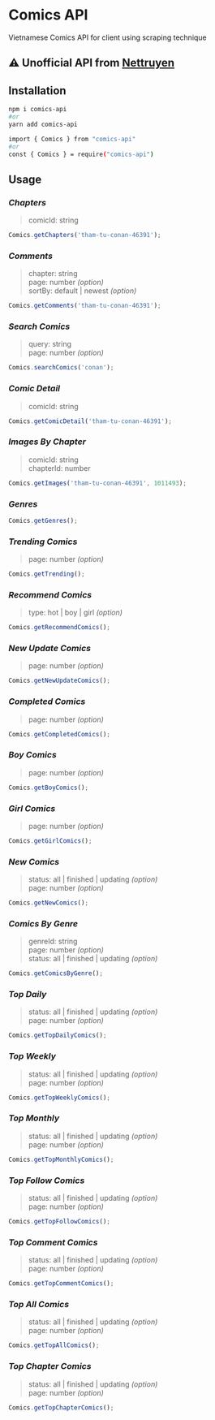 # Comics API

Vietnamese Comics API for client using scraping technique

## ⚠️ Unofficial API from [Nettruyen](https://nettruyen.com)

## Installation

```bash
npm i comics-api
#or
yarn add comics-api
```

```bash
import { Comics } from "comics-api"
#or
const { Comics } = require("comics-api")
```

## Usage

### _Chapters_

> comicId: string

```javascript
Comics.getChapters('tham-tu-conan-46391');
```

### _Comments_

> chapter: string \
> page: number _(option)_ \
> sortBy: default | newest _(option)_

```javascript
Comics.getComments('tham-tu-conan-46391');
```

### _Search Comics_

> query: string \
> page: number _(option)_

```javascript
Comics.searchComics('conan');
```

### _Comic Detail_

> comicId: string

```javascript
Comics.getComicDetail('tham-tu-conan-46391');
```

### _Images By Chapter_

> comicId: string \
> chapterId: number

```javascript
Comics.getImages('tham-tu-conan-46391', 1011493);
```

### _Genres_

```javascript
Comics.getGenres();
```

### _Trending Comics_

> page: number _(option)_

```javascript
Comics.getTrending();
```

### _Recommend Comics_

> type: hot | boy | girl _(option)_

```javascript
Comics.getRecommendComics();
```

### _New Update Comics_

> page: number _(option)_

```javascript
Comics.getNewUpdateComics();
```

### _Completed Comics_

> page: number _(option)_

```javascript
Comics.getCompletedComics();
```

### _Boy Comics_

> page: number _(option)_

```javascript
Comics.getBoyComics();
```

### _Girl Comics_

> page: number _(option)_

```javascript
Comics.getGirlComics();
```

### _New Comics_

> status: all | finished | updating _(option)_ \
> page: number _(option)_

```javascript
Comics.getNewComics();
```

### _Comics By Genre_

> genreId: string \
> page: number _(option)_ \
> status: all | finished | updating _(option)_

```javascript
Comics.getComicsByGenre();
```

### _Top Daily_

> status: all | finished | updating _(option)_ \
> page: number _(option)_

```javascript
Comics.getTopDailyComics();
```

### _Top Weekly_

> status: all | finished | updating _(option)_ \
> page: number _(option)_

```javascript
Comics.getTopWeeklyComics();
```

### _Top Monthly_

> status: all | finished | updating _(option)_ \
> page: number _(option)_

```javascript
Comics.getTopMonthlyComics();
```

### _Top Follow Comics_

> status: all | finished | updating _(option)_ \
> page: number _(option)_

```javascript
Comics.getTopFollowComics();
```

### _Top Comment Comics_

> status: all | finished | updating _(option)_ \
> page: number _(option)_

```javascript
Comics.getTopCommentComics();
```

### _Top All Comics_

> status: all | finished | updating _(option)_ \
> page: number _(option)_

```javascript
Comics.getTopAllComics();
```

### _Top Chapter Comics_

> status: all | finished | updating _(option)_ \
> page: number _(option)_

```javascript
Comics.getTopChapterComics();
```
